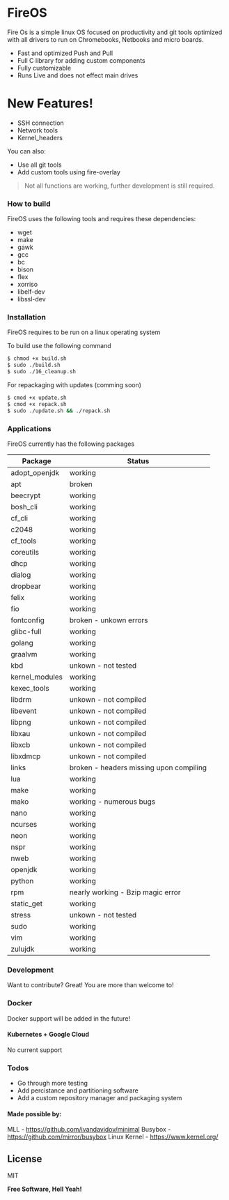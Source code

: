 # FireOS

Fire Os is a simple linux OS focused on productivity and git tools optimized with all drivers to run on Chromebooks, Netbooks and micro boards.
  - Fast and optimized Push and Pull  
  - Full C library for adding custom components
  - Fully customizable
  - Runs Live and does not effect main drives

# New Features!

  - SSH connection
  - Network tools
  - Kernel_headers


You can also:
  - Use all git tools
  - Add custom tools using fire-overlay


> Not all functions are working, further development is still required.



### How to build

FireOS uses the following tools and requires these dependencies:

* wget 
* make 
* gawk 
* gcc 
* bc 
* bison 
* flex 
* xorriso 
* libelf-dev 
* libssl-dev


### Installation

FireOS requires to be run on a linux operating system

To build use the following command

```sh
$ chmod +x build.sh
$ sudo ./build.sh
$ sudo ./16_cleanup.sh
```

For repackaging with updates (comming soon)

```sh
$ cmod +x update.sh
$ cmod +x repack.sh
$ sudo ./update.sh && ./repack.sh
```

### Applications

FireOS currently has the following packages

| Package | Status |
| ------ | ------ |
| adopt_openjdk | working |
| apt | broken |
| beecrypt | working |
| bosh_cli | working |
| cf_cli | working |
| c2048 | working |
| cf_tools | working |
| coreutils | working |
| dhcp | working |
| dialog | working |
| dropbear | working |
| felix | working |
| fio | working |
| fontconfig | broken - unkown errors |
| glibc-full | working |
| golang | working |
| graalvm | working |
| kbd | unkown - not tested |
| kernel_modules | working |
| kexec_tools | working |
| libdrm | unkown - not compiled |
| libevent | unkown - not compiled |
| libpng | unkown - not compiled |
| libxau | unkown - not compiled |
| libxcb | unkown - not compiled |
| libxdmcp | unkown - not compiled |
| links | broken - headers missing upon compiling |
| lua | working |
| make | working |
| mako | working - numerous bugs |
| nano | working |
| ncurses | working |
| neon | working |
| nspr | working |
| nweb | working |
| openjdk | working |
| python | working |
| rpm | nearly working - Bzip magic error |
| static_get | working |
| stress | unkown - not tested |
| sudo | working |
| vim | working |
| zulujdk | working |


### Development

Want to contribute? Great! You are more than welcome to!



### Docker
Docker support will be added in the future!

#### Kubernetes + Google Cloud

No current support

### Todos

 - Go through more testing
 - Add percistance and partitioning software
 - Add a custom repository manager and packaging system
 
#### Made possible by:
MLL - https://github.com/ivandavidov/minimal
Busybox - https://github.com/mirror/busybox
Linux Kernel - https://www.kernel.org/

License
----

MIT


**Free Software, Hell Yeah!**
